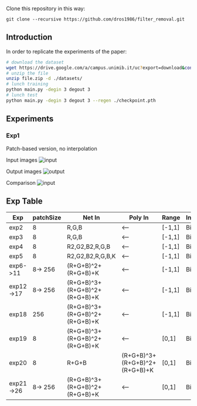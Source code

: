 Clone this repository in this way:

```git
git clone --recursive https://github.com/dros1986/filter_removal.git
```
## Introduction
In order to replicate the experiments of the paper:

```bash
# download the dataset
wget https://drive.google.com/a/campus.unimib.it/uc?export=download&confirm=XAOn&id=1vvLAO__opCjgLfRjAjW3WPWJHNiiVLbs
# unzip the file
unzip file.zip -d ./datasets/
# lunch training
python main.py -degin 3 degout 3
# lunch test
python main.py -degin 3 degout 3 --regen ./checkpoint.pth
```

## Experiments
### Exp1
Patch-based version, no interpolation

Input images
![input](https://github.com/dros1986/filter_removal/blob/master/images/input.png)

Output images
![output](https://github.com/dros1986/filter_removal/blob/master/images/output.png)

Comparison
![input](https://github.com/dros1986/filter_removal/blob/master/images/comparison.gif)

## Exp Table
| Exp       | patchSize | Net In | Poly In | Range | Interpolation | TanH | ReLU |
| --------- | --------- | ------ | ------- | ----- | ------------- | ---- | ---- |
| exp2      | 8       | R,G,B                           | <-- | [-1,1] | Bilinear | Y | Y |
| exp3      | 8       | R,G,B                           | <-- | [-1,1] | Bilinear | N | Y |
| exp4      | 8       | R2,G2,B2,R,G,B                  | <-- | [-1,1] | Bilinear | N | Y |
| exp5      | 8       | R2,G2,B2,R,G,B,K                | <-- | [-1,1] | Bilinear | N | Y |
| exp6->11  | 8-> 256 | (R+G+B)^2+(R+G+B)+K             | <-- | [-1,1] | Bilinear | N | Y |
| exp12->17 | 8-> 256 | (R+G+B)^3+(R+G+B)^2+(R+G+B)+K   | <-- | [-1,1] | Bilinear | N | Y |
| exp18     | 256     | (R+G+B)^3+(R+G+B)^2+(R+G+B)+K   | <-- | [-1,1] | Bilinear | N | N |
| exp19     | 8       | (R+G+B)^3+(R+G+B)^2+(R+G+B)+K   | <-- | [0,1]  | Bilinear | N | N |
| exp20     | 8       | R+G+B | (R+G+B)^3+(R+G+B)^2+(R+G+B)+K | [0,1]  | Bilinear | N | N |
| exp21->26 | 8-> 256 | (R+G+B)^3+(R+G+B)^2+(R+G+B)+K   | <-- | [0,1]  | Bilinear | N | N |
